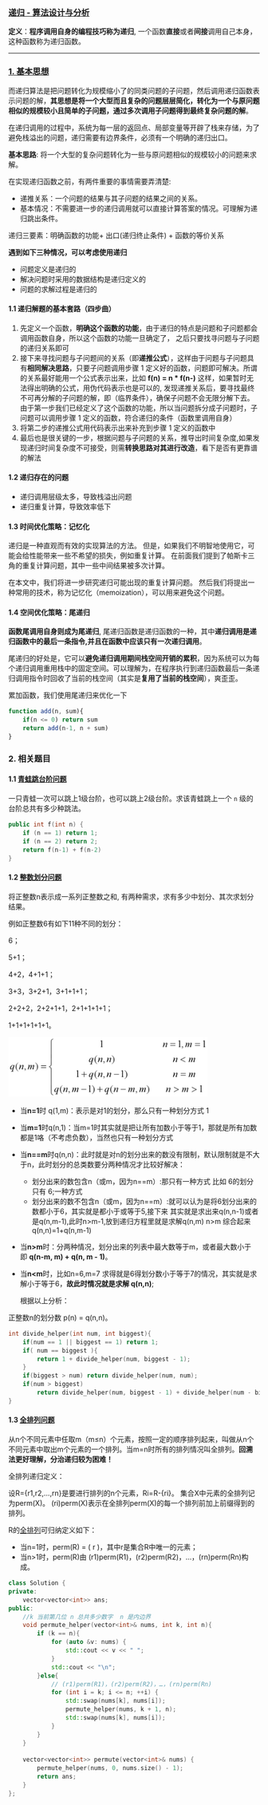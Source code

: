 ### [递归 - 算法设计与分析](#)

**定义**：**程序调用自身的编程技巧称为递归**, 一个函数**直接**或者**间接**调用自己本身，这种函数称为递归函数。

------------------------



### [1. 基本思想](#)

而递归算法是把问题转化为规模缩小了的同类问题的子问题，然后调用递归函数表示问题的解，**其思想是将一个大型而且复杂的问题层层简化，转化为一个与原问题相似的规模较小且简单的子问题，通过多次调用子问题得到最终复杂问题的解**。

在递归调用的过程中，系统为每一层的返回点、局部变量等开辟了栈来存储，为了避免栈溢出的问题，递归需要有边界条件，必须有一个明确的递归出口。



**基本思路**: 将一个大型的复杂问题转化为一些与原问题相似的规模较小的问题来求解。

在实现递归函数之前，有两件重要的事情需要弄清楚:
* 递推关系：一个问题的结果与其子问题的结果之间的关系。
* 基本情况：不需要进一步的递归调用就可以直接计算答案的情况。可理解为递归跳出条件。



递归三要素：明确函数的功能+ 出口(递归终止条件) + 函数的等价关系



**遇到如下三种情况，可以考虑使用递归**

* 问题定义是递归的
* 解决问题时采用的数据结构是递归定义的
* 问题的求解过程是递归的



#### 1.1 递归解题的基本套路（四步曲）

1. 先定义一个函数，**明确这个函数的功能**，由于递归的特点是问题和子问题都会调用函数自身，所以这个函数的功能一旦确定了， 之后只要找寻问题与子问题的递归关系即可
2. 接下来寻找问题与子问题间的关系（即**递推公式**），这样由于问题与子问题具有**相同解决思路**，只要子问题调用步骤 1 定义好的函数，问题即可解决。所谓的关系最好能用一个公式表示出来，比如 **f(n) = n \* f(n-)** 这样，如果暂时无法得出明确的公式，用伪代码表示也是可以的, 发现递推关系后，要寻找最终不可再分解的子问题的解，即（临界条件），确保子问题不会无限分解下去。由于第一步我们已经定义了这个函数的功能，所以当问题拆分成子问题时，子问题可以调用步骤 1 定义的函数，符合递归的条件（函数里调用自身）
3. 将第二步的递推公式用代码表示出来补充到步骤 1 定义的函数中
4. 最后也是很关键的一步，根据问题与子问题的关系，推导出时间复杂度,如果发现递归时间复杂度不可接受，则需**转换思路对其进行改造**，看下是否有更靠谱的解法



#### 1.2 递归存在的问题

- 递归调用层级太多，导致栈溢出问题
- 递归重复计算，导致效率低下



#### 1.3 时间优化策略：记忆化

递归是一种直观而有效的实现算法的方法。 但是，如果我们不明智地使用它，可能会给性能带来一些不希望的损失，例如重复计算。 在前面我们提到了帕斯卡三角的重复计算问题，其中一些中间结果被多次计算。

在本文中，我们将进一步研究递归可能出现的重复计算问题。 然后我们将提出一种常用的技术，称为记忆化（memoization），可以用来避免这个问题。



#### 1.4 空间优化策略：尾递归

**函数尾调用自身则成为尾递归**, 尾递归函数是递归函数的一种，其中**递归调用是递归函数中的最后一条指令,并且在函数中应该只有一次递归调用**。



尾递归的好处是，它可以**避免递归调用期间栈空间开销的累积**，因为系统可以为每个递归调用重用栈中的固定空间。可以理解为，在程序执行到递归函数最后一条递归调用指令时回收了当前的栈空间（其实是**复用了当前的栈空间**），爽歪歪。

累加函数，我们使用尾递归来优化一下

```javascript
function add(n, sum){
    if(n <= 0) return sum
    return add(n-1, n + sum)
}
```



### 2. 相关题目



#### 1.1 [青蛙跳台阶问题](https://leetcode.cn/problems/qing-wa-tiao-tai-jie-wen-ti-lcof/)

一只青蛙一次可以跳上1级台阶，也可以跳上2级台阶。求该青蛙跳上一个 `n` 级的台阶总共有多少种跳法。



```cpp
public int f(int n) {
    if (n == 1) return 1;
    if (n == 2) return 2;
    return f(n-1) + f(n-2)
}
```



#### 1.2 [整数划分问题](https://leetcode.cn/problems/integer-break/)

将正整数n表示成一系列正整数之和, 有两种需求，求有多少中划分、其次求划分结果。

例如正整数6有如下11种不同的划分：

6；

5+1；

4+2，4+1+1；

3+3，3+2+1，3+1+1+1；

2+2+2，2+2+1+1，2+1+1+1+1；    

1+1+1+1+1+1。

<img src="./assets/image-20230827201056860.png" alt="image-20230827201056860" width="400px" />

* 当**n=1**时 q(1,m)：表示是对1的划分，那么只有一种划分方式 1
* 当**m=1**时q(n,1)：当m=1时其实就是把让所有加数小于等于1，那就是所有加数都是1咯（不考虑负数），当然也只有一种划分方式
* 当**n==m**时q(n,n)：此时就是对n的划分出来的数没有限制，默认限制就是不大于n，此时划分的总类数要分两种情况才比较好解决：
	* 划分出来的数包含n（或m，因为n==m）:那只有一种方式 比如 6的划分 只有 6;一种方式
	* 划分出来的数不包含n（或m，因为n==m）:就可以认为是将6划分出来的数都小于6，其实就是都小于或等于5,接下来        其实就是求出来q(n,n-1)或者是q(n,m-1),此时n>m-1,放到递归方程里就是求解q(n,m) n>m
    综合起来 q(n,n)=1+q(n,m-1)
* 当**n>m**时：分两种情况，划分出来的列表中最大数等于m，或者最大数小于 即 **q(n-m, m) + q(n, m - 1)**。
* 当**n<m**时，比如n=6,m=7 求得就是6得划分数小于等于7的情况，其实就是求解小于等于6，**故此时情况就是求解 q(n,n)**;

  根据以上分析：


正整数n的划分数 p(n) = q(n,n)。 

```cpp
int divide_helper(int num, int biggest){
    if(num == 1 || biggest == 1) return 1;
    if( num == biggest ){
        return 1 + divide_helper(num, biggest - 1);
    }
    if(biggest > num) return divide_helper(num, num);
    if(num > biggest)
        return divide_helper(num, biggest - 1) + divide_helper(num - biggest, biggest);
}
```



#### 1.3 [全排列问题](https://leetcode.cn/problems/permutations/)

从n个不同元素中任取m（m≤n）个元素，按照一定的顺序排列起来，叫做从n个不同元素中取出m个元素的一个排列。当m=n时所有的排列情况叫全排列。**回溯法更好理解，分治递归较为困难！**



全排列递归定义：

设R={r1,r2,…,rn}是要进行排列的n个元素，Ri=R-{ri}。 集合X中元素的全排列记为perm(X)。 (ri)perm(X)表示在全排列perm(X)的每一个排列前加上前缀得到的排列。

R的[全排列](https://so.csdn.net/so/search?q=全排列&spm=1001.2101.3001.7020)可归纳定义如下： 

* 当n=1时，perm(R) = ( r )，其中r是集合R中唯一的元素； 
* 当n>1时，perm(R)由 (r1)perm(R1)，(r2)perm(R2)，…，(rn)perm(Rn)构成。



```cpp
class Solution {
private:
    vector<vector<int>> ans;
public:
    //k 当前第几位 n 总共多少数字  n 是内边界
    void permute_helper(vector<int>& nums, int k, int n){
        if (k == n){
            for (auto &v: nums) {
                std::cout << v << " ";
            }
            std::cout << "\n";
        }else{
            // (r1)perm(R1)，(r2)perm(R2)，…，(rn)perm(Rn)
            for (int i = k; i <= n; ++i) {
                std::swap(nums[k], nums[i]); 
                permute_helper(nums, k + 1, n);
                std::swap(nums[k], nums[i]);
            }
        }
    }

    vector<vector<int>> permute(vector<int>& nums) {
        permute_helper(nums, 0, nums.size() - 1);
        return ans;
    }
};
```

